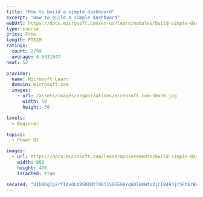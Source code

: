 ```yaml
---
title: "How to build a simple dashboard"
excerpt: "How to build a simple dashboard"
webUrl: https://docs.microsoft.com/en-us/learn/modules/build-simple-dashboard/
type: course
price: Free
length: PT31M
ratings:
  count: 2799
  average: 4.6931047
heat: 52

provider:
  name: Microsoft Learn
  domain: microsoft.com
  images:
    - url: /assets/images/organizations/microsoft.com-50x50.jpg
      width: 50
      height: 50

levels:
  - Beginner

topics:
  - Power BI

images:
  - url: https://docs.microsoft.com/learn/achievements/build-simple-dashboard-social.png
    width: 800
    height: 400
    isCached: true

secured: "UIh9DgTp2rYIAv0Lb9SNIMYT08T1SGFEG9YqGDlHmHtU2jCI8493jr5Ft6rBUx2pd7UoZApQon3k3TFzd59vz9O8gqOh7qWCM6997xi3tPdtpvTBAnX9hqA6EochQHKgu3EWJqPq+vZWjOhXaJQ0cLGo1nyihQ27XR2DS4VkOOEveCTz2iC+mGtCbu8xPQ2RZZHd37cugYgqWoKdEMmXHMFyIZRedxfuVdnMEGh99QWXYJ9VpLJN7/0Sc8NZMuYIUcDk8dpRXjkxFbZ/h/Jd8FUAu9BQrkQsZqXRdg46juBJfO311bYpvfSLrPx9H/vH9GQrsqcfxTlyqCH6W79ATVCIWYPql9+tTnmsS3Ka9tEUSKzs+odqceDyzy670ggnsPhrO4I3XKQXPvS/FKn9zNt73CmJCOLrnomfHeRWHUw=;qA8y0j0ZxiriHJh3WsnNfg=="
---
```


